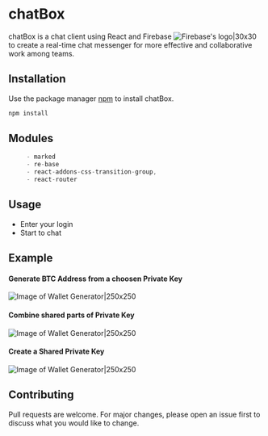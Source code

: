 # chatBox

chatBox is a chat client using React and Firebase ![Firebase's logo|30x30](https://github.com/Aboudjem/WalletGenerator/blob/master/public/img/firebase.png) to create a real-time chat messenger for more effective and collaborative work among teams.


## Installation

Use the package manager [npm](https://www.npmjs.com/) to install chatBox.

```bash
npm install
```

## Modules

```javascript
     - marked
     - re-base
     - react-addons-css-transition-group,
     - react-router
```

## Usage
- Enter your login
- Start to chat

## Example

#### Generate BTC Address from a choosen Private Key
![Image of Wallet Generator|250x250](https://github.com/Aboudjem/WalletGenerator/blob/master/public/img/BitcoinGenerator1.png)
#### Combine shared parts of Private Key
![Image of Wallet Generator|250x250](https://github.com/Aboudjem/WalletGenerator/blob/master/public/img/BitcoinGenerator2.png)
#### Create a Shared Private Key
![Image of Wallet Generator|250x250](https://github.com/Aboudjem/WalletGenerator/blob/master/public/img/BitcoinGenerator4.png)


## Contributing
Pull requests are welcome. For major changes, please open an issue first to discuss what you would like to change.
